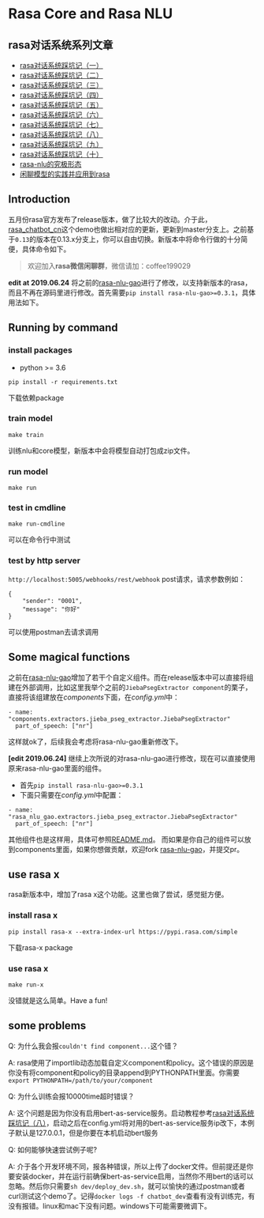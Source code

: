 # Rasa Core and Rasa NLU
## rasa对话系统系列文章
- [rasa对话系统踩坑记（一）](https://www.jianshu.com/p/5d9aa2a444a3)
- [rasa对话系统踩坑记（二）](https://www.jianshu.com/p/4ecd09be4419)
- [rasa对话系统踩坑记（三）](https://www.jianshu.com/p/ae028903d748)
- [rasa对话系统踩坑记（四）](https://www.jianshu.com/p/9393d319e698)
- [rasa对话系统踩坑记（五）](https://www.jianshu.com/p/eec63e56db07)
- [rasa对话系统踩坑记（六）](https://www.jianshu.com/p/21808ac8d409)
- [rasa对话系统踩坑记（七）](https://www.jianshu.com/p/405c087c2f7f)
- [rasa对话系统踩坑记（八）](https://www.jianshu.com/p/6a93209c48a4)
- [rasa对话系统踩坑记（九）](https://www.jianshu.com/p/1a4abe93635e)
- [rasa对话系统踩坑记（十）](https://www.jianshu.com/p/debcf0041fcb)
- [rasa-nlu的究极形态](https://www.jianshu.com/p/553e37ffbac0)
- [闲聊模型的实践并应用到rasa](https://www.jianshu.com/p/bccf2321bd50)

## Introduction
五月份rasa官方发布了release版本，做了比较大的改动。介于此，[rasa_chatbot_cn](https://github.com/GaoQ1/rasa_chatbot_cn)这个demo也做出相对应的更新，更新到master分支上。之前基于`0.13`的版本在0.13.x分支上，你可以自由切换。新版本中将命令行做的十分简便，具体命令如下。
> 欢迎加入**rasa微信闲聊群**，微信请加：coffee199029

**edit at 2019.06.24**
将之前的[rasa-nlu-gao](https://github.com/GaoQ1/rasa_nlu_gq)进行了修改，以支持新版本的rasa，而且不再在源码里进行修改。首先需要`pip install rasa-nlu-gao>=0.3.1`，具体用法如下。

## Running by command
### install packages
 - python >= 3.6
```
pip install -r requirements.txt
```
下载依赖package

### train model
```
make train
```
训练nlu和core模型，新版本中会将模型自动打包成zip文件。

### run model
```
make run
```

### test in cmdline
```
make run-cmdline
```
可以在命令行中测试

### test by http server
`http://localhost:5005/webhooks/rest/webhook` post请求，请求参数例如：
```
{
    "sender": "0001",
    "message": "你好"
}
```
可以使用postman去请求调用

## Some magical functions
之前在[rasa-nlu-gao](https://github.com/GaoQ1/rasa_nlu_gq)增加了若干个自定义组件。而在release版本中可以直接将组建在外部调用，比如这里我举个之前的`JiebaPsegExtractor component`的栗子，直接将该组建放在*components*下面，在*config.yml*中：
```
- name: "components.extractors.jieba_pseg_extractor.JiebaPsegExtractor"
  part_of_speech: ["nr"]
```
这样就ok了，后续我会考虑将rasa-nlu-gao重新修改下。

**[edit 2019.06.24]**
继续上次所说的对rasa-nlu-gao进行修改，现在可以直接使用原来rasa-nlu-gao里面的组件。
 - 首先`pip install rasa-nlu-gao>=0.3.1`
 - 下面只需要在*config.yml*中配置：
```
- name: "rasa_nlu_gao.extractors.jieba_pseg_extractor.JiebaPsegExtractor"
  part_of_speech: ["nr"]
```
其他组件也是这样用，具体可参照[README.md](https://github.com/GaoQ1/rasa_nlu_gq/blob/master/README.md)。
而如果是你自己的组件可以放到components里面，如果你想做贡献，欢迎fork [rasa-nlu-gao](https://github.com/GaoQ1/rasa_nlu_gq)，并提交pr。

## use rasa x
rasa新版本中，增加了rasa x这个功能。这里也做了尝试，感觉挺方便。

### install rasa x
```
pip install rasa-x --extra-index-url https://pypi.rasa.com/simple
```
下载rasa-x package

### use rasa x
```
make run-x
```
没错就是这么简单。Have a fun!

## some problems
 Q: 为什么我会报`couldn't find component...`这个错？

 A: rasa使用了importlib动态加载自定义component和policy。这个错误的原因是你没有将component和policy的目录append到PYTHONPATH里面。你需要`export PYTHONPATH=/path/to/your/component`

 Q: 为什么训练会报10000time超时错误？

 A: 这个问题是因为你没有启用bert-as-service服务。启动教程参考[rasa对话系统踩坑记（八）](https://www.jianshu.com/p/6a93209c48a4)，启动之后在config.yml将对用的bert-as-service服务ip改下，本例子默认是127.0.0.1，但是你要在本机启动bert服务

 Q: 如何能够快速尝试例子呢?

 A: 介于各个开发环境不同，报各种错误，所以上传了docker文件。但前提还是你要安装docker，并在运行前确保bert-as-service启用，当然你不用bert的话可以忽略。然后你只需要`sh dev/deploy_dev.sh`，就可以愉快的通过postman或者curl测试这个demo了。记得`docker logs -f chatbot_dev`查看有没有训练完，有没有报错。linux和mac下没有问题。windows下可能需要微调下。
